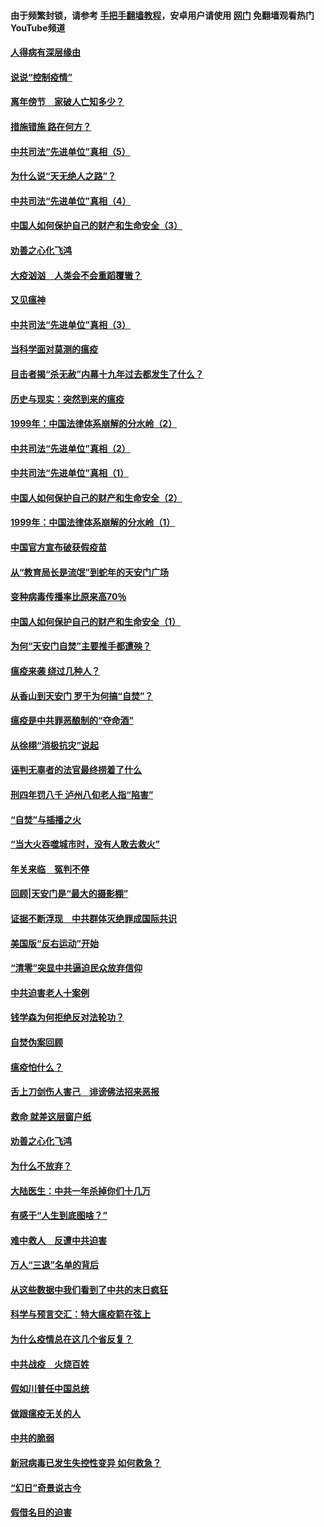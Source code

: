 #### 由于频繁封锁，请参考 [手把手翻墙教程](https://github.com/gfw-breaker/guides/wiki/)，安卓用户请使用 [网门](https://github.com/gfw-breaker/nogfw/blob/master/dl.md?t=02210200) 免翻墙观看热门YouTube频道 

#### [人得病有深层缘由](../pages/19/420864.md?t=02210200) 

#### [说说“控制疫情”](../pages/19/420831.md?t=02210200) 

#### [离年傍节　家破人亡知多少？](../pages/19/420563.md?t=02210200) 

#### [措施错施  路在何方？](../pages/19/420076.md?t=02210200) 

#### [中共司法“先进单位”真相（5）](../pages/19/419453.md?t=02210200) 

#### [为什么说“天无绝人之路”？](../pages/19/419618.md?t=02210200) 

#### [中共司法“先进单位”真相（4）](../pages/19/419452.md?t=02210200) 

#### [中国人如何保护自己的财产和生命安全（3）](../pages/19/419405.md?t=02210200) 

#### [劝善之心化飞鸿](../pages/19/418758.md?t=02210200) 

#### [大疫汹汹　人类会不会重蹈覆辙？](../pages/19/419691.md?t=02210200) 

#### [又见瘟神](../pages/19/419225.md?t=02210200) 

#### [中共司法“先进单位”真相（3）](../pages/19/419451.md?t=02210200) 

#### [当科学面对莫测的瘟疫](../pages/19/419625.md?t=02210200) 

#### [目击者揭“杀无赦”内幕十九年过去都发生了什么？](../pages/19/419617.md?t=02210200) 

#### [历史与现实：突然到来的瘟疫](../pages/19/419619.md?t=02210200) 

#### [1999年：中国法律体系崩解的分水岭（2）](../pages/19/419455.md?t=02210200) 

#### [中共司法“先进单位”真相（2）](../pages/19/419450.md?t=02210200) 

#### [中共司法“先进单位”真相（1）](../pages/19/419449.md?t=02210200) 

#### [中国人如何保护自己的财产和生命安全（2）](../pages/19/419404.md?t=02210200) 

#### [1999年：中国法律体系崩解的分水岭（1）](../pages/19/419454.md?t=02210200) 

#### [中国官方宣布破获假疫苗](../pages/19/419504.md?t=02210200) 

#### [从“教育局长是流氓”到蛇年的天安门广场](../pages/19/419470.md?t=02210200) 

#### [变种病毒传播率比原来高70％](../pages/19/419456.md?t=02210200) 

#### [中国人如何保护自己的财产和生命安全（1）](../pages/19/419403.md?t=02210200) 

#### [为何“天安门自焚”主要推手都遭殃？](../pages/19/419348.md?t=02210200) 

#### [瘟疫来袭 绕过几种人？](../pages/19/419349.md?t=02210200) 

#### [从香山到天安门 罗干为何搞“自焚”？](../pages/19/419270.md?t=02210200) 

#### [瘟疫是中共罪恶酿制的“夺命酒”](../pages/19/419223.md?t=02210200) 

#### [从徐栩“消极抗灾”说起](../pages/19/419224.md?t=02210200) 

#### [诬判无辜者的法官最终捞着了什么](../pages/19/419268.md?t=02210200) 

#### [刑四年罚八千 泸州八旬老人指“陷害”](../pages/19/419232.md?t=02210200) 

#### [“自焚”与插播之火](../pages/19/419226.md?t=02210200) 

#### [“当大火吞噬城市时，没有人敢去救火”](../pages/19/419077.md?t=02210200) 

#### [年关来临　冤判不停](../pages/19/419093.md?t=02210200) 

#### [回顾|天安门是“最大的摄影棚”](../pages/19/380866.md?t=02210200) 

#### [证据不断浮现　中共群体灭绝罪成国际共识](../pages/19/419031.md?t=02210200) 

#### [美国版“反右运动”开始](../pages/19/419030.md?t=02210200) 

#### [“清零”突显中共逼迫民众放弃信仰](../pages/19/418995.md?t=02210200) 

#### [中共迫害老人十案例](../pages/19/418831.md?t=02210200) 

#### [钱学森为何拒绝反对法轮功？](../pages/19/418905.md?t=02210200) 

#### [自焚伪案回顾](../pages/19/418799.md?t=02210200) 

#### [瘟疫怕什么？](../pages/19/418800.md?t=02210200) 

#### [舌上刀剑伤人害己　诽谤佛法招来恶报](../pages/19/418731.md?t=02210200) 

#### [救命 就差这层窗户纸](../pages/19/418706.md?t=02210200) 

#### [劝善之心化飞鸿](../pages/19/416766.md?t=02210200) 

#### [为什么不放弃？](../pages/19/418691.md?t=02210200) 

#### [大陆医生：中共一年杀掉你们十几万](../pages/19/418670.md?t=02210200) 

#### [有感于“人生到底图啥？”](../pages/19/418624.md?t=02210200) 

#### [难中救人　反遭中共迫害](../pages/19/418414.md?t=02210200) 

#### [万人“三退”名单的背后](../pages/19/418505.md?t=02210200) 

#### [从这些数据中我们看到了中共的末日疯狂](../pages/19/418420.md?t=02210200) 

#### [科学与预言交汇：特大瘟疫箭在弦上](../pages/19/418266.md?t=02210200) 

#### [为什么疫情总在这几个省反复？](../pages/19/418219.md?t=02210200) 

#### [中共战疫　火烧百姓](../pages/19/418220.md?t=02210200) 

#### [假如川普任中国总统](../pages/19/418174.md?t=02210200) 

#### [做跟瘟疫无关的人](../pages/19/418171.md?t=02210200) 

#### [中共的脆弱](../pages/19/418196.md?t=02210200) 

#### [新冠病毒已发生失控性变异 如何救急？](../pages/19/418032.md?t=02210200) 

#### [“幻日”奇景说古今](../pages/19/418033.md?t=02210200) 

#### [假借名目的迫害](../pages/19/418055.md?t=02210200) 

